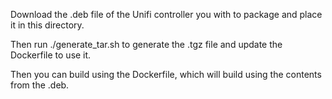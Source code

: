 Download the .deb file of the Unifi controller you with to package and place it in this directory.

Then run ./generate_tar.sh to generate the .tgz file and update the Dockerfile to use it.

Then you can build using the Dockerfile, which will build using the contents from the .deb.